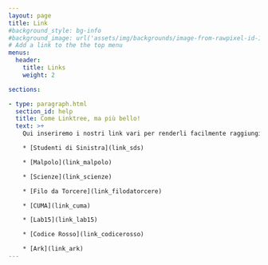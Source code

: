 ```yaml
---
layout: page
title: Link
#background_style: bg-info
#background_image: url('assets/img/backgrounds/image-from-rawpixel-id-1199650-jpeg.jpg')
# Add a link to the the top menu
menus:
  header:
    title: Links
    weight: 2

sections:

- type: paragraph.html
  section_id: help
  title: Come Linktree, ma più bello!
  text: >+
    Qui inseriremo i nostri link vari per renderli facilmente raggiungibili da Instagram e altri social.

    * [Studenti di Sinistra](link_sds)

    * [Malpolo](link_malpolo)

    * [Scienze](link_scienze)

    * [Filo da Torcere](link_filodatorcere)

    * [CUMA](link_cuma)

    * [Lab15](link_lab15)

    * [Codice Rosso](link_codicerosso)

    * [Ark](link_ark)
---
```

<!--
#ho nascosto questo pezzo perché per ora non funziona
- type: portfolio.html
  # this section has always ID 'portfolio'
  #section_id: portfolio
  #background_style: bg-dark
  projects:
    - title: StudentidiSinistra
      text: This is a very short project description.
      # the images are located in:
      # img/portfolio/fullsize
      # img/portfolio/thumbnails
      icon: sds.png
      url: 'link_sds'
    - title: Malpolo
      text: This is a very short project description.
      icon: malpolo.png
      url: '#'
    - title: Filo da Torcere
      text: This is a very short project description.
      icon: ingegneria.png
      url: '#'
    - title: Codice Rosso
      text: This is a very short project description.
      icon: codrosso.png
      url: '#'
    - title: Ark
      text: This is a very short project description.
      icon: ark.png
      url: '#'
    - title: Laboratorio 15
      text: This is a very short project description.
      icon: lab15.png
      url: '#'
    - title: CUMA
      text: This is a very short project description.
      icon: cuma.png
      url: '#'
-->
